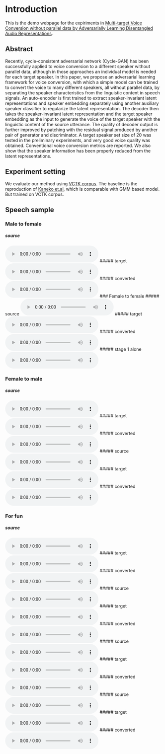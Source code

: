 # Introduction

This is the demo webpage for the expiriments in [Multi-target Voice Conversion without parallel data by Adversarially Learning Disentangled Audio Representations](https://arxiv.org/abs/1804.02812).

## Abstract 

Recently, cycle-consistent adversarial network (Cycle-GAN) has been successfully applied to voice conversion to a different speaker without parallel data, although in those approaches an individual model is needed for each target speaker. In this paper, we propose an adversarial learning framework for voice conversion, with which a simple model can be trained to convert the voice to many different speakers, all without parallel data, by separating the speaker characteristics from the linguistic content in speech signals. An auto-encoder is first trained to extract speaker-invariant latent representations and speaker embedding separately using another auxiliary speaker classifier to regularize the latent representation. The decoder then takes the speaker-invariant latent representation and the target speaker embedding as the input to generate the voice of the target speaker with the linguistic content of the source utterance. The quality of decoder output is further improved by patching with the residual signal produced by another pair of generator and discriminator. A target speaker set size of 20 was tested in the preliminary experiments, and very good voice quality was obtained. Conventional voice conversion metrics are reported. We also show that the speaker information has been properly reduced from the latent representations. 

## Experiment setting 

We evaluate our method using [VCTK corpus](http://homepages.inf.ed.ac.uk/jyamagis/page3/page58/page58.html).
The baseline is the reproduction of [Kaneko et.al](https://arxiv.org/abs/1711.11293), which is comparable with GMM based model. But trained on VCTK corpus.

## Speech sample

### Male to female
##### source 
<audio controls="controls">
<source type="audio/wav" src="res/src/p226_337.wav"></source>
</audio>
##### target 
<audio controls="controls">
<source type="audio/wav" src="res/tar/p225_331.wav"></source>
</audio>
##### converted 
<audio controls="controls">
<source type="audio/wav" src="res/con/226_337.wav"></source>
</audio>
### Female to female
##### source 
<audio controls="controls">
<source type="audio/wav" src="res/src/p225_366.wav"></source>
</audio>
##### target 
<audio controls="controls">
<source type="audio/wav" src="res/tar/p228_001.wav"></source>
</audio>
##### converted 
<audio controls="controls">
<source type="audio/wav" src="res/con/225_228_366.wav"></source>
</audio>
##### stage 1 alone 
<audio controls="controls">
<source type="audio/wav" src="res/con/225_228_366_stage1.wav"></source>
</audio>

### Female to male
##### source 
<audio controls="controls">
<source type="audio/wav" src="res/src/p225_331.wav"></source>
</audio>
##### target 
<audio controls="controls">
<source type="audio/wav" src="res/tar/p226_337.wav"></source>
</audio>
##### converted 
<audio controls="controls">
<source type="audio/wav" src="res/con/225_331.wav"></source>
</audio>
##### source 
<audio controls="controls">
<source type="audio/wav" src="res/src/p228_369.wav"></source>
</audio>
##### target 
<audio controls="controls">
<source type="audio/wav" src="res/tar/p227_365.wav"></source>
</audio>
##### converted 
<audio controls="controls">
<source type="audio/wav" src="res/con/228_227_369.wav"></source>
</audio>

### For fun
##### source 
<audio controls="controls">
<source type="audio/mp3" src="res/src/welcome_en3.mp3"></source>
</audio>
##### target 
<audio controls="controls">
<source type="audio/wav" src="res/tar/p228_001.wav"></source>
</audio>
##### converted 
<audio controls="controls">
<source type="audio/wav" src="res/con/welcome_en1.mp3.wav.npy.wav"></source>
</audio>
##### source 
<audio controls="controls">
<source type="audio/mp3" src="res/src/welcome_ch3.mp3"></source>
</audio>
##### target 
<audio controls="controls">
<source type="audio/wav" src="res/tar/p228_001.wav"></source>
</audio>
##### converted 
<audio controls="controls">
<source type="audio/wav" src="res/con/welcome_ch1.mp3.wav.npy.wav"></source>
</audio>
##### source 
<audio controls="controls">
<source type="audio/mp3" src="res/src/phd_ch1.mp3"></source>
</audio>
##### target 
<audio controls="controls">
<source type="audio/wav" src="res/tar/p228_001.wav"></source>
</audio>
##### converted 
<audio controls="controls">
<source type="audio/wav" src="res/con/phd_ch1.mp3.wav.npy.wav"></source>
</audio>
##### source 
<audio controls="controls">
<source type="audio/wav" src="res/src/phd_en3.mp3.wav"></source>
</audio>
##### target 
<audio controls="controls">
<source type="audio/wav" src="res/tar/p228_001.wav"></source>
</audio>
##### converted 
<audio controls="controls">
<source type="audio/wav" src="res/con/phd_en2.mp3.wav.npy.wav"></source>
</audio>

